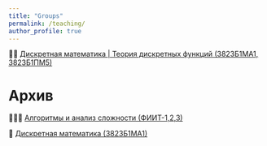 ```yaml
---
title: "Groups"
permalink: /teaching/
author_profile: true
---
```

👨‍🎓 [Дискретная математика | Теория дискретных функций (3823Б1МА1, 3823Б1ПМ5)](/teaching/DiscreteMath_2024)

# Архив  
👨🏼‍💻 [Алгоритмы и анализ сложности (ФИИТ-1,2,3)](/teaching/alg_complexity)

🧮 [Дискретная математика (3823Б1МА1)](/teaching/DiscreteMath)
